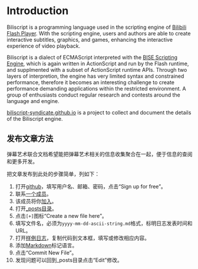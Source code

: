 Introduction
============

Biliscript is a programming language used in the scripting engine of [Bilibili](https://en.wikipedia.org/wiki/Bilibili) [Flash Player](https://static-s.bilibili.tv/play.swf). With the scripting engine, users and authors are able to create interactive subtitles, graphics, and games, enhancing the interactive experience of video playback.

Biliscript is a dialect of ECMAScript interpreted with the [BISE Scripting Engine](http://kinsmangames.wordpress.com/bise-scripting-engine/), which is again written in ActionScript and run by the Flash runtime, and supplmented with a subset of ActionScript runtime APIs. Through two layers of interpretion, the engine has very limited syntax and constrained performance, therefore it becomes an interesting challenge to create performance demanding applications within the restricted environment. A group of enthusiasts conduct regular research and contests around the language and engine.

[biliscript-syndicate.github.io](http://biliscript-syndicate.github.io) is a project to collect and document the details of the Biliscript engine.

## 发布文章方法

弹幕艺术联合文档希望能把弹幕艺术相关的信息收集聚合在一起，便于信息的查阅和更多开发。

把文章发布到此处的步骤简单，列如下：

1. 打开[github](https://github.com/)，填写用户名、邮箱、密码，点击“Sign up for free”。
2. 联系[一个成员](https://github.com/biliscript-syndicate?tab=members)。
3. 该成员将你[加入](https://github.com/organizations/biliscript-syndicate/teams)。
4. 打开[\_posts目录](https://github.com/biliscript-syndicate/biliscript-syndicate.github.com/tree/master/_posts)。
5. 点击`[+]`图标“Create a new file here”。
6. 填写文件名，必须为`yyyy-mm-dd-ascii-string.md`格式，标明日志发表时间和URL。
7. 打开[样例日志](https://raw.github.com/biliscript-syndicate/biliscript-syndicate.github.com/master/_posts/2013-02-07-hello-world.md)，复制代码到文本框，填写或修改相应内容。
8. 添加[Markdown](http://zh.wikipedia.org/wiki/Markdown)标记语言。
9. 点击“Commit New File”。
10. 发现问题可以回到_posts目录点击“Edit”修改。
